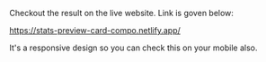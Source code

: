 Checkout the result on the live website. Link is goven below:

https://stats-preview-card-compo.netlify.app/

It's a responsive design so you can check this on your mobile also.
